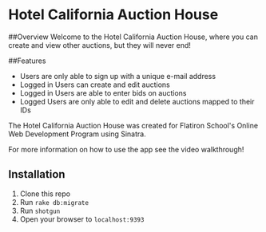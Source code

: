 # Hotel California Auction House  

##Overview
Welcome to the Hotel California Auction House, where you can create and view other auctions, but they will never end! 

##Features 
- Users are only able to sign up with a unique e-mail address
- Logged in Users can create and edit auctions
- Logged in Users are able to enter bids on auctions 
- Logged Users are only able to edit and delete auctions mapped to their IDs

The Hotel California Auction House was created for Flatiron School's Online Web Development Program using Sinatra.

For more information on how to use the app see the video walkthrough!

## Installation 
1. Clone this repo
2. Run `rake db:migrate`
3. Run `shotgun`
4. Open your browser to `localhost:9393`



